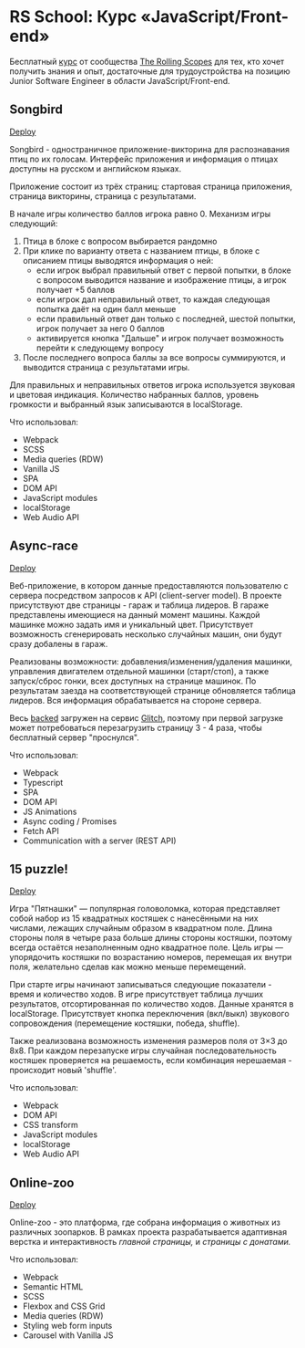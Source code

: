# RS School: Курс «JavaScript/Front-end»

Бесплатный [курс](https://rs.school/js/) от сообщества [The Rolling Scopes](http://rollingscopes.com/) для тех, кто хочет получить знания и опыт, достаточные для трудоустройства на позицию Junior Software Engineer в области JavaScript/Front-end.

## Songbird

[Deploy](https://webvm-songbird.netlify.app/)

Songbird - одностраничное приложение-викторина для распознавания птиц по их голосам. Интерфейс приложения и информация о птицах доступны на русском и английском языках.

Приложение состоит из трёх страниц: стартовая страница приложения, страница викторины, страница с результатами.

В начале игры количество баллов игрока равно 0. Механизм игры следующий:
1. Птица в блоке с вопросом выбирается рандомно
2. При клике по варианту ответа с названием птицы, в блоке с описанием птицы выводятся информация о ней:
	- если игрок выбрал правильный ответ с первой попытки, в блоке с вопросом выводится название и изображение птицы, а игрок получает +5 баллов
	- если игрок дал неправильный ответ, то каждая следующая попытка даёт на один балл меньше
	- если правильный ответ дан только с последней, шестой попытки, игрок получает за него 0 баллов
	- активируется кнопка "Дальше" и игрок получает возможность перейти к следующему вопросу
3. После последнего вопроса баллы за все вопросы суммируются, и выводится страница с результатами игры. 

Для правильных и неправильных ответов игрока используется звуковая и цветовая индикация. Количество набранных баллов, уровень громкости и выбранный язык записываются в localStorage.

Что использовал:

- Webpack
- SCSS
- Media queries (RDW)
- Vanilla JS
- SPA
- DOM API
- JavaScript modules
- localStorage
- Web Audio API

## Async-race

[Deploy](https://webvm-async-race.netlify.app/)

Веб-приложение, в котором данные предоставляются пользователю с сервера посредством запросов к API (client-server model). В проекте присутствуют две страницы - гараж и таблица лидеров. В гараже представлены имеющиеся на данный момент машины. Каждой машинке можно задать имя и уникальный цвет. Присутствует возможность сгенерировать несколько случайных машин, они будут сразу добалены в гараж.

Реализованы возможности: добавления/изменения/удаления машинки, управления двигателем отдельной машинки (старт/стоп), а также запуск/сброс гонки, всех доступных на странице машинок. По результатам заезда на соответствующей странице обновляется таблица лидеров. Вся информация обрабатывается на стороне сервера.

Весь [backed](https://web-vm-api-async-race.glitch.me/) загружен на сервис [Glitch](https://glitch.me/), поэтому при первой загрузке может потребоваться перезагрузить страницу 3 - 4 раза, чтобы бесплатный сервер "проснулся".

Что использовал:

- Webpack
- Typescript
- SPA
- DOM API
- JS Animations
- Async coding / Promises
- Fetch API
- Сommunication with a server (REST API)


## 15 puzzle!

[Deploy](https://webvm-15-puzzle.netlify.app/)

Игра "Пятнашки" — популярная головоломка, которая представляет собой набор из 15 квадратных костяшек с нанесёнными на них числами, лежащих случайным образом в квадратном поле. Длина стороны поля в четыре раза больше длины стороны костяшки, поэтому всегда остаётся незаполненным одно квадратное поле. Цель игры — упорядочить костяшки по возрастанию номеров, перемещая их внутри поля, желательно сделав как можно меньше перемещений.

При старте игры начинают записываться следующие показатели - время и количество ходов. В игре присутствует таблица лучших результатов, отсортированная по количество ходов. Данные хранятся в localStorage. Присутствует кнопка переключения (вкл/выкл) звукового сопровождения (перемещение костяшки, победа, shuffle).

Также реализована возможность изменения размеров поля от 3×3 до 8х8. При каждом перезапуске игры случайная последовательность костяшек проверяется на решаемость, если комбинация нерешаемая - происходит новый 'shuffle'.

Что использовал:

- Webpack
- DOM API
- CSS transform
- JavaScript modules
- localStorage
- Web Audio API


## Online-zoo

[Deploy](https://webvm-online-zoo.netlify.app/)

Online-zoo - это платформа, где собрана информация о животных из различных зоопарков. В рамках проекта разрабатывается адаптивная верстка и интерактивность _главной страницы,_ и _страницы с донатами._

Что использовал:

- Webpack
- Semantic HTML
- SCSS
- Flexbox and CSS Grid
- Media queries (RDW)
- Styling web form inputs
- Carousel with Vanilla JS
